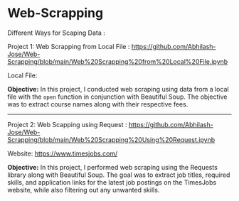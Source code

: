 # Web-Scrapping
Different Ways for Scaping Data :

Project 1:
Web Scrapping from Local File : https://github.com/Abhilash-Jose/Web-Scrapping/blob/main/Web%20Scrapping%20from%20Local%20File.ipynb

Local File: 

<b> Objective:</b>
In this project, I conducted web scraping using data from a local file with the `open` function in conjunction with Beautiful Soup. The objective was to extract course names along with their respective fees.


____

Project 2:
Web Scapping using Request : https://github.com/Abhilash-Jose/Web-Scrapping/blob/main/Web%20Scrapping%20Using%20Request.ipynb

Website: https://www.timesjobs.com/

<b> Objective:</b>
In this project, I performed web scraping using the Requests library along with Beautiful Soup. The goal was to extract job titles, required skills, and application links for the latest job postings on the TimesJobs website, while also filtering out any unwanted skills.
